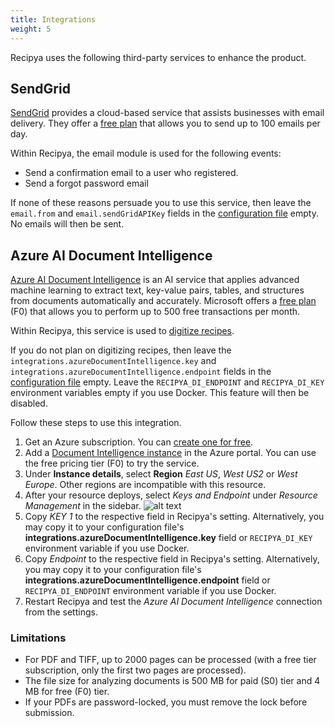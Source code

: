 ```yaml
---
title: Integrations
weight: 5
---
```


Recipya uses the following third-party services to enhance the product.

## SendGrid

[SendGrid](https://sendgrid.com) provides a cloud-based service that assists businesses with email delivery.
They offer a [free plan](https://sendgrid.com/en-us/pricing) that allows you to send up to 100 emails per day.

Within Recipya, the email module is used for the following events:
- Send a confirmation email to a user who registered.
- Send a forgot password email

If none of these reasons persuade you to use this service, then leave the `email.from` and `email.sendGridAPIKey` fields
in the [configuration file](https://github.com/reaper47/recipya/blob/main/deploy/config.example.json) empty. No emails
will then be sent.

## Azure AI Document Intelligence

[Azure AI Document Intelligence](https://azure.microsoft.com/en-us/products/ai-services/ai-vision) is an AI service that
applies advanced machine learning to extract text, key-value pairs, tables, and structures from documents automatically 
and accurately. Microsoft offers a [free plan](https://azure.microsoft.com/en-us/pricing/details/ai-document-intelligence/)
(F0) that allows you to perform up to 500 free transactions per month.

Within Recipya, this service is used to [digitize recipes](/docs/features/recipes/add#scan).

If you do not plan on digitizing recipes, then leave the `integrations.azureDocumentIntelligence.key` and
`integrations.azureDocumentIntelligence.endpoint` fields in the [configuration file](https://github.com/reaper47/recipya/blob/main/deploy/config.example.json)
empty. Leave the `RECIPYA_DI_ENDPOINT` and `RECIPYA_DI_KEY` environment variables empty if you use Docker. 
This feature will then be disabled.

Follow these steps to use this integration.
1. Get an Azure subscription. You can [create one for free](https://azure.microsoft.com/free/cognitive-services/).
2. Add a [Document Intelligence instance](https://portal.azure.com/#create/Microsoft.CognitiveServicesFormRecognizer) in the Azure portal. You can use the free pricing tier (F0) to try the service.
3. Under __Instance details__, select __Region__ _East US_, _West US2_ or _West Europe_. Other regions are incompatible with this resource.
4. After your resource deploys, select *Keys and Endpoint* under *Resource Management* in the sidebar.
   ![alt text](https://learn.microsoft.com/en-us/azure/ai-services/document-intelligence/media/containers/keys-and-endpoint.png?view=doc-intel-3.1.0)
5. Copy *KEY 1* to the respective field in Recipya's setting. Alternatively, you may copy it to your configuration file's **integrations.azureDocumentIntelligence.key** field or `RECIPYA_DI_KEY` environment variable if you use Docker.
6. Copy *Endpoint* to the respective field in Recipya's setting. Alternatively, you may copy it to your configuration file's **integrations.azureDocumentIntelligence.endpoint** field or `RECIPYA_DI_ENDPOINT` environment variable if you use Docker.
7. Restart Recipya and test the *Azure AI Document Intelligence* connection from the settings.

### Limitations

- For PDF and TIFF, up to 2000 pages can be processed (with a free tier subscription, only the first two pages are processed).
- The file size for analyzing documents is 500 MB for paid (S0) tier and 4 MB for free (F0) tier.
- If your PDFs are password-locked, you must remove the lock before submission.

